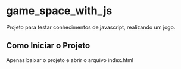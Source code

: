 # game_space_with_js
Projeto para testar conhecimentos de javascript, realizando um jogo.

## Como Iniciar o Projeto

Apenas baixar o projeto e abrir o arquivo index.html
